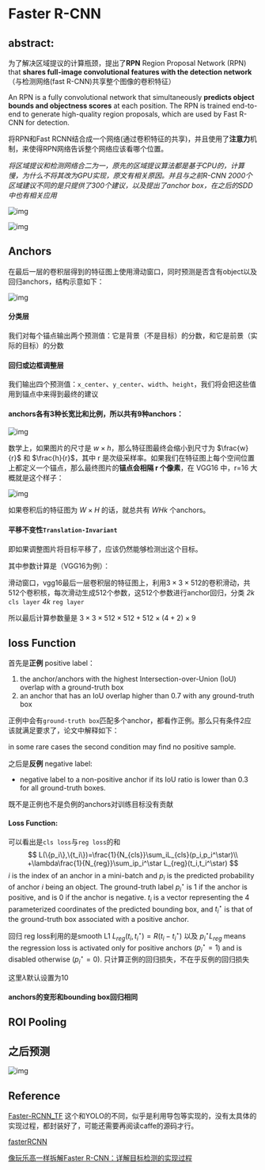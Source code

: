 # Faster R-CNN

## abstract:

为了解决区域提议的计算瓶颈，提出了**RPN** Region Proposal Network (RPN) that **shares full-image convolutional features with the detection network** （与检测网络(fast R-CNN)共享整个图像的卷积特征）

An RPN is a fully convolutional network that simultaneously **predicts object bounds and objectness scores** at each position. The RPN is trained end-to-end to generate high-quality region proposals, which are used by Fast R-CNN for detection. 

将RPN和Fast RCNN结合成一个网络(通过卷积特征的共享)，并且使用了**注意力**机制，来使得RPN网络告诉整个网络应该看哪个位置。

*将区域提议和检测网络合二为一，原先的区域提议算法都是基于CPU的，计算慢，为什么不将其改为GPU实现，原文有相关原因。并且与之前R-CNN 2000个区域建议不同的是只提供了300个建议，以及提出了anchor box，在之后的SDD中也有相关应用*

![img](https://raw.githubusercontent.com/MeerkatX/Tips/master/%E8%AE%BA%E6%96%87%E7%AC%94%E8%AE%B0/imgs/fasterrcnn2.png)

![img](https://raw.githubusercontent.com/MeerkatX/Tips/master/%E8%AE%BA%E6%96%87%E7%AC%94%E8%AE%B0/imgs/fasterrcnn1.jpg)

## Anchors

在最后一层的卷积层得到的特征图上使用滑动窗口，同时预测是否含有object以及回归anchors，结构示意如下：

![img](https://raw.githubusercontent.com/MeerkatX/Tips/master/%E8%AE%BA%E6%96%87%E7%AC%94%E8%AE%B0/imgs/fasterrcnn3.png)

#### 分类层

我们对每个锚点输出两个预测值：它是背景（不是目标）的分数，和它是前景（实际的目标）的分数

#### 回归或边框调整层

我们输出四个预测值：`x_center`、`y_center`、`width`、`height`，我们将会把这些值用到锚点中来得到最终的建议

#### anchors各有3种长宽比和比例，所以共有9种anchors：

![img](https://raw.githubusercontent.com/MeerkatX/Tips/master/%E8%AE%BA%E6%96%87%E7%AC%94%E8%AE%B0/imgs/fasterrcnnanchors.jpg)

数学上，如果图片的尺寸是 $w\times h$，那么特征图最终会缩小到尺寸为 $\frac{w}{r}$ 和 $\frac{h}{r}$，其中 r 是次级采样率。如果我们在特征图上每个空间位置上都定义一个锚点，那么最终图片的**锚点会相隔 r 个像素**，在 VGG16 中，r=16 大概就是这个样子：

![img](https://raw.githubusercontent.com/MeerkatX/Tips/master/%E8%AE%BA%E6%96%87%E7%AC%94%E8%AE%B0/imgs/fasterrcnn4.jpg)

如果卷积后的特征图为 $W\times H$ 的话，就总共有 $WHk$ 个anchors。

#### 平移不变性`Translation-Invariant` 

即如果调整图片将目标平移了，应该仍然能够检测出这个目标。

其中参数计算是（VGG16为例）：

滑动窗口，vgg16最后一层卷积层的特征图上，利用$3\times3\times512$的卷积滑动，共512个卷积核，每次滑动生成512个参数，这512个参数进行anchor回归，分类 *2k* `cls layer` *4k* `reg layer`

所以最后计算参数量是 $3\times3\times512\times512+512\times(4+2)\times9$ 

## loss Function

首先是**正例** positive label：

1. the anchor/anchors with the highest Intersection-over-Union (IoU) overlap with a ground-truth box
2.  an anchor that has an IoU overlap higher than 0.7 with any ground-truth box

正例中会有`ground-truth box`匹配多个anchor，都看作正例。那么只有条件2应该就满足要求了，论文中解释如下：

 in some rare cases the second condition may ﬁnd no positive sample.

之后是**反例** negative label:

- negative label to a non-positive anchor if its IoU ratio is lower than 0.3 for all ground-truth boxes. 

既不是正例也不是负例的anchors对训练目标没有贡献

#### Loss Function:

可以看出是`cls loss`与`reg loss`的和
$$
L(\{p_i\},\{t_i\})=\frac{1}{N_{cls}}\sum_iL_{cls}(p_i,p_i^\star)\\
+\lambda\frac{1}{N_{reg}}\sum_ip_i^\star L_{reg}(t_i,t_i^\star)
$$
$i$ is the index of an anchor in a mini-batch and $p_i$ is the predicted probability of anchor $i$ being an object. The ground-truth label $p_i^\star$ is 1 if the anchor is positive, and is 0 if the anchor is negative. $t_i$ is a vector representing the 4 parameterized coordinates of the predicted bounding box, and $t_i^\star$ is that of the ground-truth box associated with a positive anchor.

回归 reg loss利用的是smooth L1 $L_{reg}(t_i,t_i^\star)=R(t_i-t_i^\star)$ 以及 $p_i^\star L_{reg}$  means the regression loss is activated only for positive anchors ($p_i^\star=1$) and is disabled otherwise ($p_i^\star = 0$). 只计算正例的回归损失，不在乎反例的回归损失

这里$\lambda$默认设置为10

#### anchors的变形和bounding box回归相同

## ROI Pooling



## 之后预测

![img](https://raw.githubusercontent.com/MeerkatX/Tips/master/%E8%AE%BA%E6%96%87%E7%AC%94%E8%AE%B0/imgs/fasterrcnn5.jpg)

## Reference

[Faster-RCNN_TF](https://github.com/smallcorgi/Faster-RCNN_TF) 这个和YOLO的不同，似乎是利用导包等实现的，没有太具体的实现过程，都封装好了，可能还需要再阅读caffe的源码才行。

[fasterRCNN](https://github.com/rbgirshick/py-faster-rcnn)

[像玩乐高一样拆解Faster R-CNN：详解目标检测的实现过程](https://www.jiqizhixin.com/articles/2018-02-23-3)